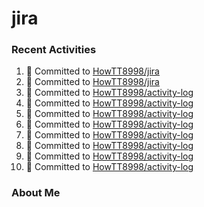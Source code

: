 # jira

### Recent Activities
<!--START_SECTION:activity-->
1. 📝 Committed to [HowTT8998/jira](https://github.com/HowTT8998/jira/commit/eef0d54d7af9d4adfcaa76b700ec5cd6895cb0f6)
2. 📝 Committed to [HowTT8998/jira](https://github.com/HowTT8998/jira/commit/42a4a7489447b02eabe7d70b787c9c3a95581b7f)
3. 📝 Committed to [HowTT8998/activity-log](https://github.com/HowTT8998/activity-log/commit/322eae29eade817174150cd453ea393c21671c13)
4. 📝 Committed to [HowTT8998/activity-log](https://github.com/HowTT8998/activity-log/commit/18d2b460071e6e427ee457c6f5956e7ec4121753)
5. 📝 Committed to [HowTT8998/activity-log](https://github.com/HowTT8998/activity-log/commit/2ada8f815dab4b03a6e8bcce962a230088d875d8)
6. 📝 Committed to [HowTT8998/activity-log](https://github.com/HowTT8998/activity-log/commit/526ea57ef55eb25ce16cbea85d8aacc5e49b6eee)
7. 📝 Committed to [HowTT8998/activity-log](https://github.com/HowTT8998/activity-log/commit/b2caaa9d99c87455f7b889e5f6ca295543cbdc10)
8. 📝 Committed to [HowTT8998/activity-log](https://github.com/HowTT8998/activity-log/commit/8bf8e1d3eedb21c31622fa6c5db13f631c787102)
9. 📝 Committed to [HowTT8998/activity-log](https://github.com/HowTT8998/activity-log/commit/064e15c950d1cefe10deec72e69f5ef9342f5337)
10. 📝 Committed to [HowTT8998/activity-log](https://github.com/HowTT8998/activity-log/commit/cd8badddd0ee36a63023625fe480e8b91643d552)
<!--END_SECTION:activity-->

### About Me
<!-- MYLINKS:START -->
<!-- MYLINKS:END -->
